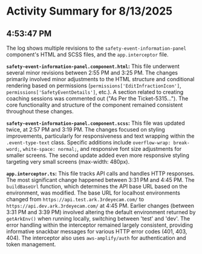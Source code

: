 # Activity Summary for 8/13/2025

## 4:53:47 PM
The log shows multiple revisions to the `safety-event-information-panel` component's HTML and SCSS files, and the `app.interceptor` file.

**`safety-event-information-panel.component.html`:** This file underwent several minor revisions between 2:55 PM and 3:25 PM.  The changes primarily involved minor adjustments to the HTML structure and conditional rendering based on permissions (`permissions['EditInfractionIcon']`, `permissions['SafetyEventDetails']`, etc.).  A section related to creating coaching sessions was commented out ("As Per the Ticket-5315...").  The core functionality and structure of the component remained consistent throughout these changes.

**`safety-event-information-panel.component.scss`:** This file was updated twice, at 2:57 PM and 3:19 PM. The changes focused on styling improvements, particularly for responsiveness and text wrapping within the `.event-type-text` class.  Specific additions include `overflow-wrap: break-word;`, `white-space: normal;`, and responsive font size adjustments for smaller screens. The second update added even more responsive styling targeting very small screens (max-width: 480px).

**`app.interceptor.ts`:** This file tracks API calls and handles HTTP responses.  The most significant change happened between 3:31 PM and 4:45 PM.  The `buildBaseUrl` function, which determines the API base URL based on the environment, was modified. The base URL for localhost environments changed from `https://api.test.ark.3rdeyecam.com/` to `https://api.dev.ark.3rdeyecam.com/` at 4:45 PM.  Earlier changes (between 3:31 PM and 3:39 PM) involved altering the default environment returned by `getArkEnv()` when running locally, switching between 'test' and 'dev'.  The error handling within the interceptor remained largely consistent, providing informative snackbar messages for various HTTP error codes (401, 403, 404).  The interceptor also uses `aws-amplify/auth` for authentication and token management.
